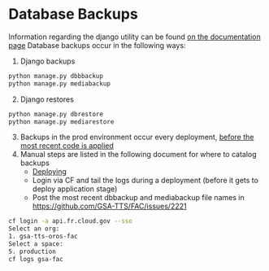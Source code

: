 # Database Backups

Information regarding the django utility can be found [on the documentation page](https://django-dbbackup.readthedocs.io/en/master/commands.html)
Database backups occur in the following ways:
1. Django backups
```bash
python manage.py dbbbackup
python manage.py mediabackup
```
2. Django restores
```bash
python manage.py dbrestore
python manage.py mediarestore
```
3. Backups in the prod environment occur every deployment, [before the most recent code is applied](https://github.com/GSA-TTS/FAC/blob/fd3a59287d58aec06a78d6da3b42a5def8fc9c98/.github/workflows/deploy-application.yml#L72-L100)
4. Manual steps are listed in the following document for where to catalog backups
    * [Deploying](./deploying.md)
    * Login via CF and tail the logs during a deployment (before it gets to deploy application stage)
    * Post the most recent dbbackup and mediabackup file names in https://github.com/GSA-TTS/FAC/issues/2221
```bash
cf login -a api.fr.cloud.gov --sso
Select an org:
1. gsa-tts-oros-fac
Select a space:
5. production
cf logs gsa-fac
```
